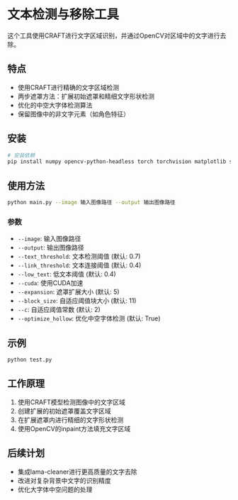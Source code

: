 # 文本检测与移除工具

这个工具使用CRAFT进行文字区域识别，并通过OpenCV对区域中的文字进行去除。

## 特点

- 使用CRAFT进行精确的文字区域检测
- 两步遮罩方法：扩展初始遮罩和精细文字形状检测
- 优化的中空大字体检测算法
- 保留图像中的非文字元素（如角色特征）

## 安装

```bash
# 安装依赖
pip install numpy opencv-python-headless torch torchvision matplotlib scikit-image scipy pillow
```

## 使用方法

```bash
python main.py --image 输入图像路径 --output 输出图像路径
```

### 参数

- `--image`: 输入图像路径
- `--output`: 输出图像路径
- `--text_threshold`: 文本检测阈值 (默认: 0.7)
- `--link_threshold`: 文本连接阈值 (默认: 0.4)
- `--low_text`: 低文本阈值 (默认: 0.4)
- `--cuda`: 使用CUDA加速
- `--expansion`: 遮罩扩展大小 (默认: 5)
- `--block_size`: 自适应阈值块大小 (默认: 11)
- `--c`: 自适应阈值常数 (默认: 2)
- `--optimize_hollow`: 优化中空字体检测 (默认: True)

## 示例

```bash
python test.py
```

## 工作原理

1. 使用CRAFT模型检测图像中的文字区域
2. 创建扩展的初始遮罩覆盖文字区域
3. 在扩展遮罩内进行精细的文字形状检测
4. 使用OpenCV的inpaint方法填充文字区域

## 后续计划

- 集成lama-cleaner进行更高质量的文字去除
- 改进对复杂背景中文字的识别精度
- 优化大字体中空问题的处理

